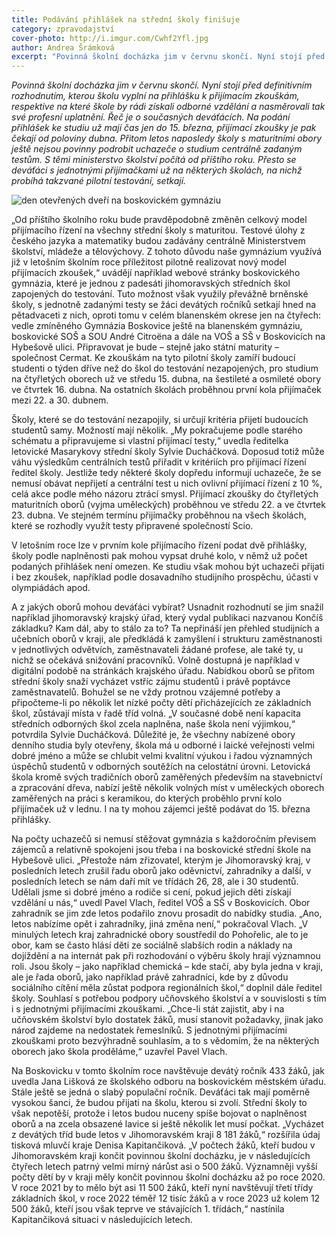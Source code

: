```yaml
---
title: Podávání přihlášek na střední školy finišuje
category: zpravodajství
cover-photo: http://i.imgur.com/Cwhf2Yfl.jpg
author: Andrea Šrámková
excerpt: "Povinná školní docházka jim v červnu skončí. Nyní stojí před definitivním rozhodnutím, kterou školu vyplní na přihlášku k přijímacím zkouškám, respektive na které škole by rádi získali odborné vzdělání a nasměrovali tak své profesní uplatnění. Řeč je o současných deváťácích."
---
```


*Povinná školní docházka jim v červnu skončí. Nyní stojí před definitivním rozhodnutím, kterou školu vyplní na přihlášku k přijímacím zkouškám, respektive na které škole by rádi získali odborné vzdělání a nasměrovali tak své profesní uplatnění. Řeč je o současných deváťácích. Na podání přihlášek ke studiu už mají čas jen do 15. března, přijímací zkoušky je pak čekají od poloviny dubna. Přitom letos naposledy školy s maturitními obory ještě nejsou povinny podrobit uchazeče o studium centrálně zadaným testům. S těmi ministerstvo školství počítá od příštího roku. Přesto se deváťáci s jednotnými přijímačkami už na některých školách, na nichž probíhá takzvané pilotní testování, setkají.*

<img src="http://i.imgur.com/Cwhf2Yf.jpg" alt="den otevřených dveří na boskovickém gymnáziu" class="img-responsive">

„Od příštího školního roku bude pravděpodobně změněn celkový model přijímacího řízení na všechny střední školy s maturitou. Testové úlohy z českého jazyka a matematiky budou zadávány centrálně Ministerstvem školství, mládeže a tělovýchovy. Z tohoto důvodu naše gymnázium využívá již v letošním školním roce příležitost pilotně realizovat nový model přijímacích zkoušek,“ uvádějí například webové stránky boskovického gymnázia, které je jednou z padesáti jihomoravských středních škol zapojených do testování. Tuto možnost však využily převážně brněnské školy, s jednotně zadanými testy se žáci devátých ročníků setkají hned na pětadvaceti z nich, oproti tomu v celém blanenském okrese jen na čtyřech: vedle zmíněného Gymnázia Boskovice ještě na blanenském gymnáziu, boskovické SOŠ a SOU André Citroëna a dále na VOŠ a SŠ v Boskovicích na Hybešově ulici. Připravovat je bude – stejně jako státní maturity – společnost Cermat. Ke zkouškám na tyto pilotní školy zamíří budoucí studenti o týden dříve než do škol do testování nezapojených, pro studium na čtyřletých oborech už ve středu 15. dubna, na šestileté a osmileté obory ve čtvrtek 16. dubna. Na ostatních školách proběhnou první kola přijímaček mezi 22. a 30. dubnem.

Školy, které se do testování nezapojily, si určují kritéria přijetí budoucích studentů samy. Možností mají několik. „My pokračujeme podle starého schématu a připravujeme si vlastní přijímací testy,“ uvedla ředitelka letovické Masarykovy střední školy Sylvie Ducháčková. Doposud totiž může váhu výsledkům centrálních testů přiřadit v kritériích pro přijímací řízení ředitel školy.  Jestliže tedy některé školy dopředu informují uchazeče, že se nemusí obávat nepřijetí a centrální test u nich ovlivní přijímací řízení z 10 %, celá akce podle mého názoru ztrácí smysl. Přijímací zkoušky do čtyřletých maturitních oborů (vyjma uměleckých) proběhnou ve středu 22. a ve čtvrtek 23. dubna. Ve stejném termínu přijímačky proběhnou na všech školách, které se rozhodly využít testy připravené společností Scio.

V letošním roce lze v prvním kole přijímacího řízení podat dvě přihlášky, školy podle naplněnosti pak mohou vypsat druhé kolo, v němž už počet podaných přihlášek není omezen. Ke studiu však mohou být uchazeči přijati i bez zkoušek, například podle dosavadního studijního prospěchu, účasti v olympiádách apod. 

A z jakých oborů mohou deváťáci vybírat? Usnadnit rozhodnutí se jim snažil například jihomoravský krajský úřad, který vydal publikaci nazvanou Končíš základku? Kam dál, aby to stálo za to? Ta nepřináší jen přehled studijních a učebních oborů v kraji, ale předkládá k zamyšlení i strukturu zaměstnanosti v jednotlivých odvětvích, zaměstnavateli žádané profese, ale také ty, u nichž se očekává snižování pracovníků. Volně dostupná je například v digitální podobě na stránkách krajského úřadu. Nabídkou oborů se přitom střední školy snaží vycházet vstříc zájmu studentů i právě poptávce zaměstnavatelů. Bohužel se ne vždy protnou vzájemné potřeby a připočteme-li po několik let nízké počty dětí přicházejících ze základních škol, zůstávají místa v řadě tříd volná. „V současné době není kapacita středních odborných škol zcela naplněna, naše škola není výjimkou,“ potvrdila Sylvie Ducháčková. Důležité je, že všechny nabízené obory denního studia byly otevřeny, škola má u odborné i laické veřejnosti velmi dobré jméno a může se chlubit velmi kvalitní výukou i řadou významných úspěchů studentů v odborných soutěžích na celostátní úrovni. Letovická škola kromě svých tradičních oborů zaměřených především na stavebnictví a zpracování dřeva, nabízí ještě několik volných míst v uměleckých oborech zaměřených na práci s keramikou, do kterých proběhlo první kolo přijímaček už v lednu. I na ty mohou zájemci ještě podávat do 15. března přihlášky.

Na počty uchazečů si nemusí stěžovat gymnázia s každoročním převisem zájemců a relativně spokojeni jsou třeba i na boskovické střední škole na Hybešově ulici. „Přestože nám zřizovatel, kterým je Jihomoravský kraj, v posledních letech zrušil řadu oborů jako oděvnictví, zahradníky a další, v posledních letech se nám daří mít ve třídách 26, 28, ale i 30 studentů. Udělali jsme si dobré jméno a rodiče si cení, pokud jejich děti získají vzdělání u nás,“ uvedl Pavel Vlach, ředitel VOŠ a SŠ v Boskovicích. Obor zahradník se jim zde letos podařilo znovu prosadit do nabídky studia. „Ano, letos nabízíme opět i zahradníky, jiná změna není,“ pokračoval Vlach. „V minulých letech kraj zahradnické obory soustředil do Pohořelic, ale to je obor, kam se často hlásí děti ze sociálně slabších rodin a náklady na dojíždění a na internát pak při rozhodování o výběru školy hrají významnou roli. Jsou školy – jako například chemická – kde stačí, aby byla jedna v kraji, ale je řada oborů, jako například právě zahradníci, kde by z důvodu sociálního cítění měla zůstat podpora regionálních škol,“ doplnil dále ředitel školy. Souhlasí s potřebou podpory učňovského školství a v souvislosti s tím i s jednotnými přijímacími zkouškami. „Chce-li stát zajistit, aby i na učňovském školství bylo dostatek žáků, musí stanovit požadavky, jinak jako národ zajdeme na nedostatek řemeslníků. S jednotnými přijímacími zkouškami proto bezvýhradně souhlasím, a to s vědomím, že na některých oborech jako škola proděláme,“ uzavřel Pavel Vlach.

Na Boskovicku v tomto školním roce navštěvuje devátý ročník 433 žáků, jak uvedla Jana Lišková ze školského odboru na boskovickém městském úřadu. Stále ještě se jedná o slabý populační ročník. Deváťáci tak mají poměrně vysokou šanci, že budou přijati na školu, kterou si zvolí. Střední školy to však nepotěší, protože i letos budou nuceny spíše bojovat o naplněnost oborů a na zcela obsazené lavice si ještě několik let musí počkat. „Vycházet z devátých tříd bude letos v Jihomoravském kraji 8 181 žáků,“ rozšířila údaj tisková mluvčí kraje Denisa Kapitančiková. „V počtech žáků, kteří budou v Jihomoravském kraji končit povinnou školní docházku, je v následujících čtyřech letech patrný velmi mírný nárůst asi o 500 žáků. Významněji vyšší počty dětí by v kraji měly končit povinnou školní docházku až po roce 2020. V roce 2021 by to mělo být asi 11 500 žáků, kteří nyní navštěvují třetí třídy základních škol, v roce 2022 téměř 12 tisíc žáků a v roce 2023 už kolem 12 500 žáků, kteří jsou však teprve ve stávajících 1. třídách,“ nastínila Kapitančiková situaci v následujících letech.